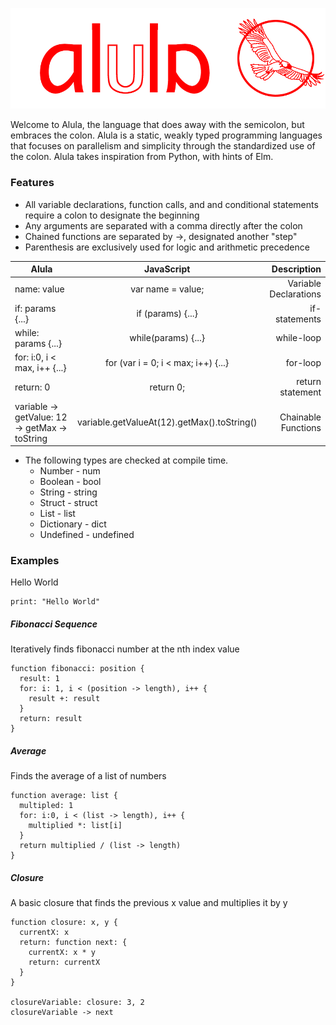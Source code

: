 ![alula logo](Alula.png)

Welcome to Alula, the language that does away with the semicolon, but embraces the colon. Alula is a static, weakly typed programming languages that focuses on parallelism and simplicity through the standardized use of the colon. Alula takes inspiration from Python, with hints of Elm.


### Features
* All variable declarations, function calls, and and conditional statements require a colon to designate the beginning
* Any arguments are separated with a comma directly after the colon
* Chained functions are separated by ->, designated another "step"
* Parenthesis are exclusively used for logic and arithmetic precedence

| Alula              | JavaScript         | Description   |
| ------------------ |:------------------:| ---------------:|
| name: value   | var name = value; | Variable Declarations|
| if: params {...} | if (params) {...}           | if-statements |
| while: params {...}| while(params) {...} | while-loop |
| for: i:0, i < max, i++ {...} | for (var i = 0; i < max; i++) {...} | for-loop |
| return: 0 | return 0; | return statement |
| variable -> getValue: 12 -> getMax -> toString | variable.getValueAt(12).getMax().toString() | Chainable Functions

* The following types are checked at compile time.
  * Number - num
  * Boolean - bool
  * String - string
  * Struct - struct
  * List - list
  * Dictionary - dict
  * Undefined - undefined

### Examples
Hello World
```
print: "Hello World"
```

##### Fibonacci Sequence
Iteratively finds fibonacci number at the nth index value
```
function fibonacci: position {
  result: 1
  for: i: 1, i < (position -> length), i++ {
    result +: result
  }
  return: result
}
```

##### Average
Finds the average of a list of numbers
```
function average: list {
  multipled: 1
  for: i:0, i < (list -> length), i++ {
    multiplied *: list[i]
  }
  return multiplied / (list -> length)
}
```

##### Closure
A basic closure that finds the previous x value and multiplies it by y
```
function closure: x, y {
  currentX: x
  return: function next: {
    currentX: x * y
    return: currentX
  }
}

closureVariable: closure: 3, 2    
closureVariable -> next
```
